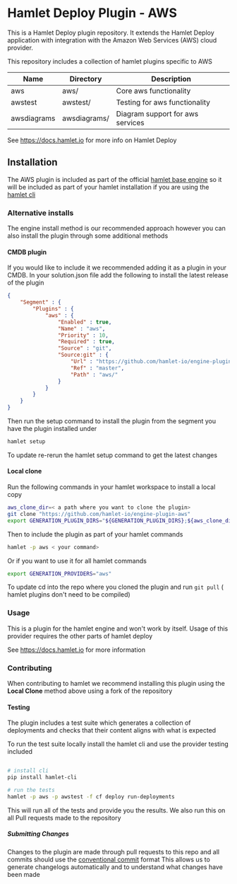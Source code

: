 # Hamlet Deploy Plugin - AWS

This is a Hamlet Deploy plugin repository. It extends the Hamlet Deploy application with integration with the Amazon Web Services (AWS) cloud provider.

This repository includes a collection of hamlet plugins specific to AWS

| Name         | Directory     | Description                      |
|--------------|---------------|----------------------------------|
| aws          | aws/          | Core aws functionality           |
| awstest      | awstest/      | Testing for aws functionality    |
| awsdiagrams  | awsdiagrams/  | Diagram support for aws services |

See https://docs.hamlet.io for more info on Hamlet Deploy

## Installation

The AWS plugin is included as part of the official [hamlet base engine](https://github.com/hamlet-io/hamlet-engine-base/) so it will be included as part of your hamlet installation if you are using the [hamlet cli](https://pypi.org/project/hamlet-cli/)

### Alternative installs

The engine install method is our recommended approach however you can also install the plugin through some additional methods

#### CMDB plugin

If you would like to include it we recommended adding it as a plugin in your CMDB. In your solution.json file add the following to install the latest release of the plugin

```json
{
    "Segment" : {
        "Plugins" : {
            "aws" : {
                "Enabled" : true,
                "Name" : "aws",
                "Priority" : 10,
                "Required" : true,
                "Source" : "git",
                "Source:git" : {
                    "Url" : "https://github.com/hamlet-io/engine-plugin-aws",
                    "Ref" : "master",
                    "Path" : "aws/"
                }
            }
        }
    }
}
```

Then run the setup command to install the plugin from the segment you have the plugin installed under

```bash
hamlet setup
```

To update re-rerun the hamlet setup command to get the latest changes

#### Local clone

Run the following commands in your hamlet workspace to install a local copy

```bash
aws_clone_dir=< a path where you want to clone the plugin>
git clone "https://github.com/hamlet-io/engine-plugin-aws"
export GENERATION_PLUGIN_DIRS="${GENERATION_PLUGIN_DIRS};${aws_clone_dir}"
```

Then to include the plugin as part of your hamlet commands

```bash
hamlet -p aws < your command>
```

Or if you want to use it for all hamlet commands

```bash
export GENERATION_PROVIDERS="aws"
```

To update cd into the repo where you cloned the plugin and run `git pull` ( hamlet plugins don't need to be compiled)

### Usage

This is a plugin for the hamlet engine and won't work by itself. Usage of this provider requires the other parts of hamlet deploy

See https://docs.hamlet.io for more information

### Contributing

When contributing to hamlet we recommend installing this plugin using the **Local Clone** method above using a fork of the repository

#### Testing

The plugin includes a test suite which generates a collection of deployments and checks that their content aligns with what is expected

To run the test suite locally install the hamlet cli and use the provider testing included

```bash

# install cli
pip install hamlet-cli

# run the tests
hamlet -p aws -p awstest -f cf deploy run-deployments
```

This will run all of the tests and provide you the results. We also run this on all Pull requests made to the repository

##### Submitting Changes

Changes to the plugin are made through pull requests to this repo and all commits should use the [conventional commit](https://www.conventionalcommits.org/en/v1.0.0/) format
This allows us to generate changelogs automatically and to understand what changes have been made
